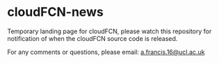# cloudFCN-news

Temporary landing page for cloudFCN, please watch this repository for notification of when the cloudFCN source code is released. 

For any comments or questions, please email: a.francis.16@ucl.ac.uk
